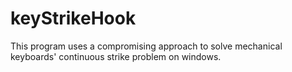# keyStrikeHook
This program uses a compromising approach to solve mechanical keyboards' continuous strike problem on windows.
